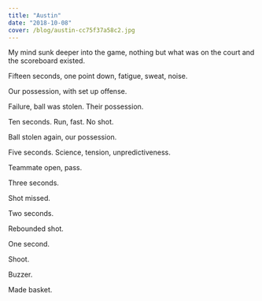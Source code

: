 ```yaml
---
title: "Austin"
date: "2018-10-08"
cover: /blog/austin-cc75f37a58c2.jpg
---
```


My mind sunk deeper into the game, nothing but what was on the court and the scoreboard existed.

Fifteen seconds, one point down, fatigue, sweat, noise.

Our possession, with set up offense.

Failure, ball was stolen. Their possession.

Ten seconds. Run, fast. No shot.

Ball stolen again, our possession.

Five seconds. Science, tension, unpredictiveness.

Teammate open, pass.

Three seconds.

Shot missed.

Two seconds.

Rebounded shot.

One second.

Shoot.

Buzzer.

Made basket.
